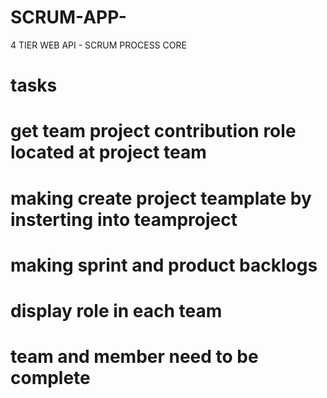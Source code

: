 # SCRUM-APP-
4 TIER WEB API - SCRUM PROCESS CORE 


# tasks 

# get team project contribution role located at project team 

# making create project teamplate by insterting into teamproject 

# making sprint and product backlogs 

# display role in each team 

# team and member need to be complete 
